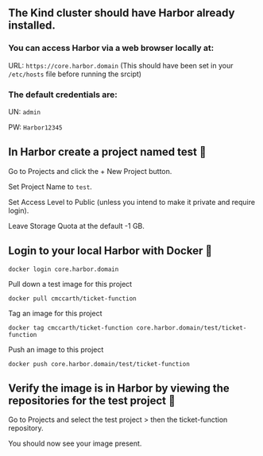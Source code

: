 

## The Kind cluster should have Harbor already installed.

### You can access Harbor via a web browser locally at:

URL: `https://core.harbor.domain` (This should have been set in your `/etc/hosts` file before running the srcipt)

### The default credentials are:

UN: `admin`

PW: `Harbor12345`





## In Harbor create a project named test 🔧

Go to Projects and click the + New Project button.

Set Project Name to `test`.

Set Access Level to Public (unless you intend to make it private and require login).

Leave Storage Quota at the default -1 GB.



## Login to your local Harbor with Docker 🔧
```
docker login core.harbor.domain
```


Pull down a test image for this project 
```
docker pull cmccarth/ticket-function
```



Tag an image for this project 
```
docker tag cmccarth/ticket-function core.harbor.domain/test/ticket-function
```


Push an image to this project 
```
docker push core.harbor.domain/test/ticket-function
```


## Verify the image is in Harbor by viewing the repositories for the test project 🔧

Go to Projects and select the test project > then the ticket-function repository.

You should now see your image present.
